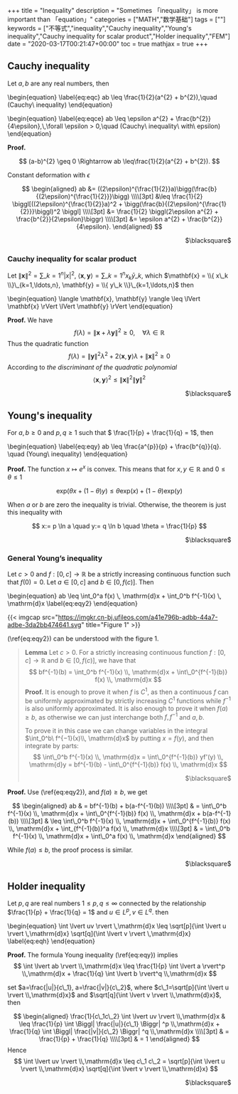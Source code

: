 +++
title = "Inequality"
description = "Sometimes 「inequality」 is more important than 「equation」"
categories = ["MATH","数学基础"]
tags = [""]
keywords = ["不等式","inequality","Cauchy inequality","Young's inequality","Cauchy inequality for scalar product","Holder inequality","FEM"]
date = "2020-03-17T00:21:47+00:00"
toc = true
mathjax = true
+++

## Cauchy inequality

Let $a, b$ are any real numbers, then

\begin{equation}
\label{eq:eqc}
    ab \leq \frac{1}{2}(a^{2} + b^{2}),\quad (Cauchy\ inequality)
\end{equation}

\begin{equation}
\label{eq:eqce}
    ab \leq \epsilon a^{2} + \frac{b^{2}}{4\epsilon},\\,\forall \epsilon > 0,\quad (Cauchy\ inequality\ with\ epsilon)
\end{equation}

**Proof.**

$$
(a-b)^{2} \geq 0 \Rightarrow ab \leq\frac{1}{2}(a^{2} + b^{2}).
$$

Constant deformation with $\epsilon$

$$
\begin{aligned}
      ab &= ((2\epsilon)^{\frac{1}{2}}a)\bigg(\frac{b}{(2\epsilon)^{\frac{1}{2}}}\bigg) \\\\[3pt]
         &\leq \frac{1}{2} \biggl[((2\epsilon)^{\frac{1}{2}}a)^2 + \bigg(\frac{b}{(2\epsilon)^{\frac{1}{2}}}\biggl)^2 \biggl] \\\\[3pt]
         &= \frac{1}{2} \biggl(2\epsilon a^{2} + \frac{b^{2}}{2\epsilon}\biggr) \\\\[3pt]
         &= \epsilon a^{2} + \frac{b^{2}}{4\epsilon}.
\end{aligned}
$$
<p style="text-align: right">
$\blacksquare$
</p>

### Cauchy inequality for scalar product

Let $\lVert \mathbf{x} \rVert^2 = \sum\_{k=1}^n \lvert x \rvert^2$, $\langle \mathbf{x}, \mathbf{y} \rangle = \sum\_{k=1}^n x_k \bar{y}\_k$, which $\mathbf{x} = \\{ x\_k \\}\_{k=1,\ldots,n}, \mathbf{y} = \\{ y\_k \\}\_{k=1,\ldots,n}$ then

\begin{equation}
\langle \mathbf{x}, \mathbf{y} \rangle \leq \lVert \mathbf{x} \rVert \lVert \mathbf{y} \rVert 
\end{equation}

**Proof.** We have
$$
f(\lambda) = \lVert \mathbf{x} + \lambda\mathbf{y}\rVert^2 \geq 0, \quad \forall \lambda \in \mathbb{R}
$$
Thus the quadratic function
$$
f(\lambda) = \lVert \mathbf{y} \rVert^2 \lambda^2 +  2\langle \mathbf{x}, \mathbf{y} \rangle \lambda + \lVert \mathbf{x} \rVert^2 \geq 0
$$
According to *the discriminant of the quadratic polynomial*
$$
\langle \mathbf{x}, \mathbf{y} \rangle ^2 \leq \lVert \mathbf{x} \rVert^2 \lVert \mathbf{y} \rVert^2
$$
<p style="text-align: right">
$\blacksquare$
</p>

## Young's inequality

For $a, b \geq 0$ and $p,q \geq 1$ such that $ \frac{1}{p} + \frac{1}{q} = 1$, then

\begin{equation}
\label{eq:eqy}
    ab \leq \frac{a^{p}}{p} + \frac{b^{q}}{q}. \quad (Young\ inequality)
\end{equation}

**Proof.** The function $x \mapsto e^x$ is convex. This means that for $x, y\in \mathbb{R}$ and $0\leq \theta \leq 1$

$$
\mbox{exp}(\theta x + (1-\theta)y) \leq \theta\mbox{exp}(x) + (1-\theta)\mbox{exp}(y)
$$

When $a$ or $b$ are zero the inequality is trivial. Otherwise, the theorem is just this inequality with

$$
x:=  p \ln a \quad y:= q \ln b \quad \theta = \frac{1}{p}
$$
<p style="text-align: right">
$\blacksquare$
</p>

### General Young’s inequality 

Let $c>0$ and $f:[0, c] \to \mathbb{R}$ be a strictly increasing continuous function such that $f(0)=0$. Let $a\in [0, c]$ and $b\in [0, f(c)]$. Then

\begin{equation}
ab \leq \int_0^a f(x) \\, \mathrm{d}x + \int\_0^b f^{-1}(x) \\, \mathrm{d}x
\label{eq:eqy2}
\end{equation}

{{< imgcap src="https://imgkr.cn-bj.ufileos.com/a41e796b-adbb-44a7-adbe-3da2bb474641.svg" title="Figure 1" >}}

(\ref{eq:eqy2}) can be understood with the figure 1.

> **Lemma** Let $c>0$. For a strictly increasing continuous function $f:[0, c]\to \mathbb{R}$ and $b\in [0, f(c)]$, we have that
> $$
> bf^{-1}(b) = \int_0^b f^{-1}(x) \\, \mathrm{d}x + \int\_0^{f^{-1}(b)} f(x) \\, \mathrm{d}x
> $$
> **Proof.** It is enough to prove it when $f$ is $C^1$, as then a continuous $f$ can be uniformly approximated by strictly increasing $C^1$ functions while $f ^{−1}$ is also uniformly approximated. It is also enough to prove it when $f(a) \geq b$, as otherwise we can just interchange both $f, f^{−1}$ and $a, b$.
>
> To prove it in this case we can change variables in the integral $\int_0^b\ f^{−1}(x)\\, \mathrm{d}x$ by putting $x = f(y)$, and then integrate by parts:
> $$
>  \int\_0^b f^{-1}(x) \\, \mathrm{d}x = \int\_0^{f^{-1}(b)} yf'(y) \\, \mathrm{d}y = bf^{-1}(b) - \int\_0^{f^{-1}(b)} f(x) \\, \mathrm{d}x
> $$
> <p style="text-align: right"> $\blacksquare$ </p>

**Proof.** Use (\ref{eq:eqy2}), and $f(a)\geq b$, we get

$$
\begin{aligned}
ab & = bf^{-1}(b) + b(a-f^{-1}(b)) \\\\[3pt]
& = \int\_0^b f^{-1}(x) \\, \mathrm{d}x + \int\_0^{f^{-1}(b)} f(x) \\, \mathrm{d}x + b(a-f^{-1}(b)) \\\\[3pt]
& \leq \int\_0^b f^{-1}(x) \\, \mathrm{d}x + \int\_0^{f^{-1}(b)} f(x) \\, \mathrm{d}x + \int_{f^{-1}(b)}^a f(x) \\, \mathrm{d}x \\\\[3pt]
& = \int\_0^b f^{-1}(x) \\, \mathrm{d}x + \int\_0^a f(x) \\, \mathrm{d}x
\end{aligned}
$$

While $f(a)\leq b$, the proof process is similar.

<p style="text-align: right"> $\blacksquare$ </p>

## Holder inequality

Let $p, q$ are real numbers $1\leq p, q\leq \infty$ connected by the relationship $\frac{1}{p} + \frac{1}{q} = 1$ and $u \in L^p, v \in L^q$. then

\begin{equation}
    \int \lvert uv \rvert \\,\mathrm{d}x \leq \sqrt[p]{\int \lvert u \rvert \\,\mathrm{d}x} \sqrt[q]{\int \lvert v \rvert \\,\mathrm{d}x}
\label{eq:eqh}
\end{equation}

**Proof.** The formula Young inequality (\ref{eq:eqy}) implies
$$
\int \lvert ab \rvert \\,\mathrm{d}x \leq \frac{1}{p} \int \lvert a \rvert^p \\,\mathrm{d}x + \frac{1}{q} \int \lvert b \rvert^q \\,\mathrm{d}x
$$

set $a=\frac{|u|}{c\_1}, a=\frac{|v|}{c\_2}$, where $c\_1=\sqrt[p]{\int \lvert u \rvert \\,\mathrm{d}x}$ and $\sqrt[q]{\int \lvert v \rvert \\,\mathrm{d}x}$, then

$$
\begin{aligned}
\frac{1}{c\_1c\_2} \int \lvert uv \rvert \\,\mathrm{d}x & \leq \frac{1}{p} \int \Biggl| \frac{|u|}{c\_1} \Biggr| ^p \\,\mathrm{d}x + \frac{1}{q} \int \Biggl| \frac{|v|}{c\_2} \Biggr| ^q \\,\mathrm{d}x \\\\[3pt]
& = \frac{1}{p} + \frac{1}{q} \\\\[3pt]
& = 1
\end{aligned}
$$
Hence
$$
\int \lvert uv \rvert \\,\mathrm{d}x \leq c\_1 c\_2 = \sqrt[p]{\int \lvert u \rvert \\,\mathrm{d}x} \sqrt[q]{\int \lvert v \rvert \\,\mathrm{d}x}
$$
<p style="text-align: right">
$\blacksquare$
</p>
